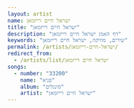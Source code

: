 ```yaml
---
layout: artist
name: ישראל חיים רייזמאן
title: "ישראל חיים רייזמאן"
description: "דף האמן ישראל חיים רייזמאן"
keywords: "שירים, מוזיקה, ישראל חיים רייזמאן"
permalink: /artists/ישראל-חיים-רייזמאן/
redirect_from:
  - /artists/list/ישראל חיים רייזמאן
songs:
  - number: "33200"
    name: "פניא"
    album: "סינגלים"
    artist: "ישראל חיים רייזמאן"
---
```

